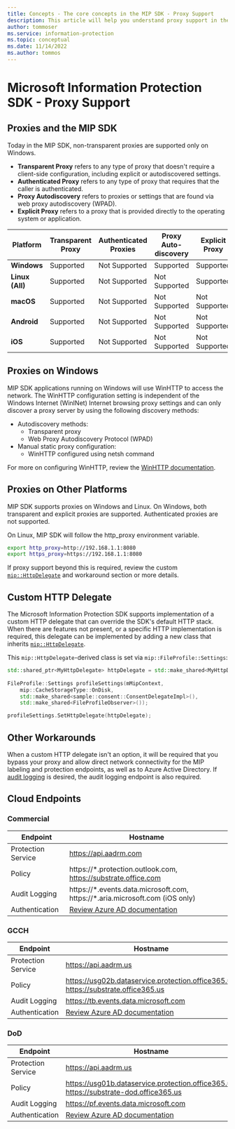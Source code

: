 ```yaml
---
title: Concepts - The core concepts in the MIP SDK - Proxy Support
description: This article will help you understand proxy support in the MIP SDK.
author: tommoser
ms.service: information-protection
ms.topic: conceptual
ms.date: 11/14/2022
ms.author: tommos
---
```


# Microsoft Information Protection SDK - Proxy Support

## Proxies and the MIP SDK

Today in the MIP SDK, non-transparent proxies are supported only on Windows.

* **Transparent Proxy** refers to any type of proxy that doesn't require a client-side configuration, including explicit or autodiscovered settings.
* **Authenticated Proxy** refers to any type of proxy that requires that the caller is authenticated.
* **Proxy Autodiscovery** refers to proxies or settings that are found via web proxy autodiscovery (WPAD).
* **Explicit Proxy** refers to a proxy that is provided directly to the operating system or application.
  
| Platform        | Transparent Proxy | Authenticated Proxies | Proxy Auto-discovery | Explicit Proxy |
| --------------- | ----------------- | --------------------- | -------------------- | -------------- |
| **Windows**     | Supported         | Not Supported         | Supported            | Supported      |
| **Linux (All)** | Supported         | Not Supported         | Not Supported        | Supported      |
| **macOS**       | Supported         | Not Supported         | Not Supported        | Not Supported  |
| **Android**     | Supported         | Not Supported         | Not Supported        | Not Supported  |
| **iOS**         | Supported         | Not Supported         | Not Supported        | Not Supported  |

## Proxies on Windows

MIP SDK applications running on Windows will use WinHTTP to access the network. The WinHTTP configuration setting is independent of the Windows Internet (WinINet) Internet browsing proxy settings and can only discover a proxy server by using the following discovery methods:

* Autodiscovery methods:
  * Transparent proxy
  * Web Proxy Autodiscovery Protocol (WPAD)
* Manual static proxy configuration:
  * WinHTTP configured using netsh command

For more on configuring WinHTTP, review the [WinHTTP documentation](/windows/win32/winhttp/winhttp-start-page).

## Proxies on Other Platforms

MIP SDK supports proxies on Windows and Linux. On Windows, both transparent and explicit proxies are supported. Authenticated proxies are not supported.

On Linux, MIP SDK will follow the http_proxy environment variable.

```bash
export http_proxy=http://192.168.1.1:8080
export https_proxy=https://192.168.1.1:8080
```

If proxy support beyond this is required, review the custom [`mip::HttpDelegate`](./reference/class_mip_httpdelegate.md) and workaround section or more details.

## Custom HTTP Delegate

The Microsoft Information Protection SDK supports implementation of a custom HTTP delegate that can override the SDK's default HTTP stack. When there are features not present, or a specific HTTP implementation is required, this delegate can be implemented by adding a new class that inherits [`mip::HttpDelegate`](./reference/class_mip_httpdelegate.md).

This `mip::HttpDelegate`-derived class is set via `mip::FileProfile::Settings`:

```cpp
std::shared_ptr<MyHttpDelegate> httpDelegate = std::make_shared<MyHttpDelegate>();
   
FileProfile::Settings profileSettings(mMipContext,
    mip::CacheStorageType::OnDisk,
    std::make_shared<sample::consent::ConsentDelegateImpl>(),
    std::make_shared<FileProfileObserver>());

profileSettings.SetHttpDelegate(httpDelegate);
```

## Other Workarounds

When a custom HTTP delegate isn't an option, it will be required that you bypass your proxy and allow direct network connectivity for the MIP labeling and protection endpoints, as well as to Azure Active Directory. If [audit logging](/azure/information-protection/reports-aip) is desired, the audit logging endpoint is also required.

## Cloud Endpoints
### Commercial
| Endpoint           | Hostname                                                                                                                         |
| ------------------ | -------------------------------------------------------------------------------------------------------------------------------- |
| Protection Service | https://api.aadrm.com                                                                                                            |
| Policy             | https://\*.protection.outlook.com, https://substrate.office.com                                                                  |
| Audit Logging      | https://\*.events.data.microsoft.com, https://\*.aria.microsoft.com (iOS only)                                                   |
| Authentication     | [Review Azure AD documentation](/azure/active-directory/develop/authentication-national-cloud#azure-ad-authentication-endpoints) |

### GCCH
| Endpoint           | Hostname                                                                                                                         |
| ------------------ | -------------------------------------------------------------------------------------------------------------------------------- |
| Protection Service | https://api.aadrm.us                                                                                                             |
| Policy             | https://usg02b.dataservice.protection.office365.us, https://substrate.office365.us                                                               |
| Audit Logging      | https://tb.events.data.microsoft.com                                                  |
| Authentication     | [Review Azure AD documentation](/azure/active-directory/develop/authentication-national-cloud#azure-ad-authentication-endpoints) |

### DoD
| Endpoint           | Hostname                                                                                                                         |
| ------------------ | -------------------------------------------------------------------------------------------------------------------------------- |
| Protection Service | https://api.aadrm.us                                                                                                             |
| Policy             | https://usg01b.dataservice.protection.office365.us, https://substrate-dod.office365.us                                                              |
| Audit Logging      | https://pf.events.data.microsoft.com                                                   |
| Authentication     | [Review Azure AD documentation](/azure/active-directory/develop/authentication-national-cloud#azure-ad-authentication-endpoints) |

<!---
### USNAT
| Endpoint           | Hostname                                                                                                                         |
| ------------------ | -------------------------------------------------------------------------------------------------------------------------------- |
| Policy             | https://\*protection.eaglex.ic.gov, https://substrate.exo.eaglex.ic.gov                        |
| Audit Logging      | https://collector.azure.eaglex.ic.gov                                                |
| Authentication     | [Review Azure AD documentation](/azure/active-directory/develop/authentication-national-cloud#azure-ad-authentication-endpoints) |

### USSEC
| Endpoint           | Hostname                                                                                                                         |
| ------------------ | -------------------------------------------------------------------------------------------------------------------------------- |
| Policy             | https://\*protection.microsoft.scloud, https://substrate.exo.eaglex.ic.gov                                       |
| Audit Logging      | https://collector.azure.microsoft.scloud                                                 |
| Authentication     | [Review Azure AD documentation](/azure/active-directory/develop/authentication-national-cloud#azure-ad-authentication-endpoints) |
-->

